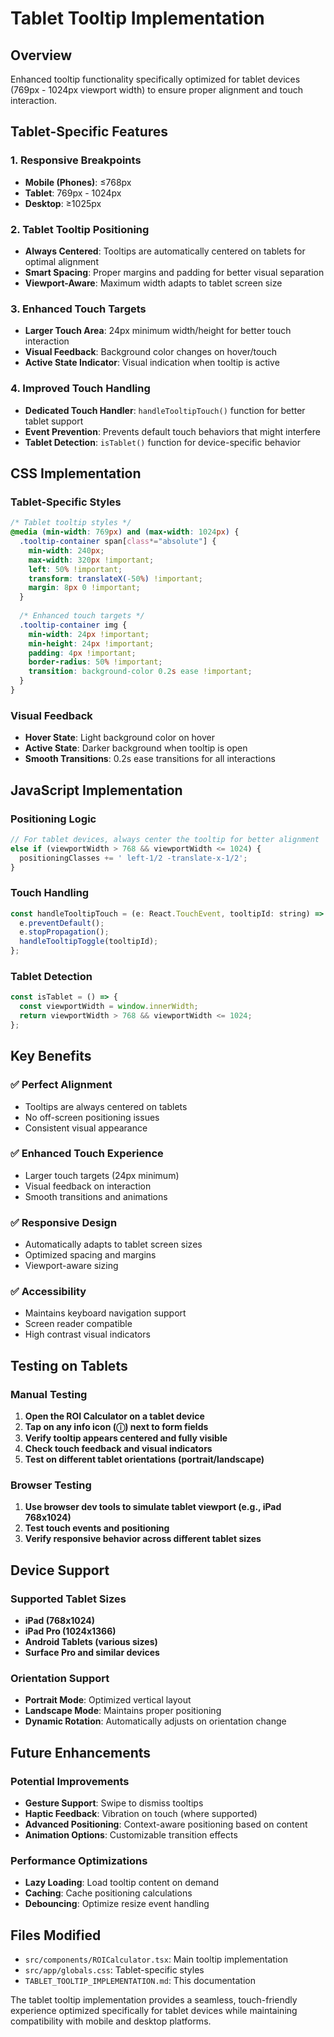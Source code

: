 # Tablet Tooltip Implementation

## Overview
Enhanced tooltip functionality specifically optimized for tablet devices (769px - 1024px viewport width) to ensure proper alignment and touch interaction.

## Tablet-Specific Features

### 1. **Responsive Breakpoints**
- **Mobile (Phones)**: ≤768px
- **Tablet**: 769px - 1024px  
- **Desktop**: ≥1025px

### 2. **Tablet Tooltip Positioning**
- **Always Centered**: Tooltips are automatically centered on tablets for optimal alignment
- **Smart Spacing**: Proper margins and padding for better visual separation
- **Viewport-Aware**: Maximum width adapts to tablet screen size

### 3. **Enhanced Touch Targets**
- **Larger Touch Area**: 24px minimum width/height for better touch interaction
- **Visual Feedback**: Background color changes on hover/touch
- **Active State Indicator**: Visual indication when tooltip is active

### 4. **Improved Touch Handling**
- **Dedicated Touch Handler**: `handleTooltipTouch()` function for better tablet support
- **Event Prevention**: Prevents default touch behaviors that might interfere
- **Tablet Detection**: `isTablet()` function for device-specific behavior

## CSS Implementation

### Tablet-Specific Styles
```css
/* Tablet tooltip styles */
@media (min-width: 769px) and (max-width: 1024px) {
  .tooltip-container span[class*="absolute"] {
    min-width: 240px;
    max-width: 320px !important;
    left: 50% !important;
    transform: translateX(-50%) !important;
    margin: 8px 0 !important;
  }
  
  /* Enhanced touch targets */
  .tooltip-container img {
    min-width: 24px !important;
    min-height: 24px !important;
    padding: 4px !important;
    border-radius: 50% !important;
    transition: background-color 0.2s ease !important;
  }
}
```

### Visual Feedback
- **Hover State**: Light background color on hover
- **Active State**: Darker background when tooltip is open
- **Smooth Transitions**: 0.2s ease transitions for all interactions

## JavaScript Implementation

### Positioning Logic
```javascript
// For tablet devices, always center the tooltip for better alignment
else if (viewportWidth > 768 && viewportWidth <= 1024) {
  positioningClasses += ' left-1/2 -translate-x-1/2';
}
```

### Touch Handling
```javascript
const handleTooltipTouch = (e: React.TouchEvent, tooltipId: string) => {
  e.preventDefault();
  e.stopPropagation();
  handleTooltipToggle(tooltipId);
};
```

### Tablet Detection
```javascript
const isTablet = () => {
  const viewportWidth = window.innerWidth;
  return viewportWidth > 768 && viewportWidth <= 1024;
};
```

## Key Benefits

### ✅ **Perfect Alignment**
- Tooltips are always centered on tablets
- No off-screen positioning issues
- Consistent visual appearance

### ✅ **Enhanced Touch Experience**
- Larger touch targets (24px minimum)
- Visual feedback on interaction
- Smooth transitions and animations

### ✅ **Responsive Design**
- Automatically adapts to tablet screen sizes
- Optimized spacing and margins
- Viewport-aware sizing

### ✅ **Accessibility**
- Maintains keyboard navigation support
- Screen reader compatible
- High contrast visual indicators

## Testing on Tablets

### Manual Testing
1. **Open the ROI Calculator on a tablet device**
2. **Tap on any info icon (ⓘ) next to form fields**
3. **Verify tooltip appears centered and fully visible**
4. **Check touch feedback and visual indicators**
5. **Test on different tablet orientations (portrait/landscape)**

### Browser Testing
1. **Use browser dev tools to simulate tablet viewport (e.g., iPad 768x1024)**
2. **Test touch events and positioning**
3. **Verify responsive behavior across different tablet sizes**

## Device Support

### Supported Tablet Sizes
- **iPad (768x1024)**
- **iPad Pro (1024x1366)**
- **Android Tablets (various sizes)**
- **Surface Pro and similar devices**

### Orientation Support
- **Portrait Mode**: Optimized vertical layout
- **Landscape Mode**: Maintains proper positioning
- **Dynamic Rotation**: Automatically adjusts on orientation change

## Future Enhancements

### Potential Improvements
- **Gesture Support**: Swipe to dismiss tooltips
- **Haptic Feedback**: Vibration on touch (where supported)
- **Advanced Positioning**: Context-aware positioning based on content
- **Animation Options**: Customizable transition effects

### Performance Optimizations
- **Lazy Loading**: Load tooltip content on demand
- **Caching**: Cache positioning calculations
- **Debouncing**: Optimize resize event handling

## Files Modified
- `src/components/ROICalculator.tsx`: Main tooltip implementation
- `src/app/globals.css`: Tablet-specific styles
- `TABLET_TOOLTIP_IMPLEMENTATION.md`: This documentation

The tablet tooltip implementation provides a seamless, touch-friendly experience optimized specifically for tablet devices while maintaining compatibility with mobile and desktop platforms. 
